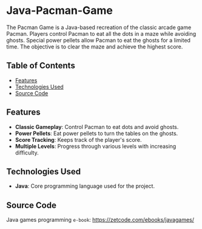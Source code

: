 # Java-Pacman-Game

The Pacman Game is a Java-based recreation of the classic arcade game Pacman. Players control Pacman to eat all the dots in a maze while avoiding ghosts. Special power pellets allow Pacman to eat the ghosts for a limited time. The objective is to clear the maze and achieve the highest score.

## Table of Contents

- [Features](#features)
- [Technologies Used](#technologies-used)
- [Source Code](#source-code)

## Features

- **Classic Gameplay**: Control Pacman to eat dots and avoid ghosts.
- **Power Pellets**: Eat power pellets to turn the tables on the ghosts.
- **Score Tracking**: Keeps track of the player's score.
- **Multiple Levels**: Progress through various levels with increasing difficulty.

## Technologies Used

- **Java**: Core programming language used for the project.

## Source Code

Java games programming `e-book`: https://zetcode.com/ebooks/javagames/

